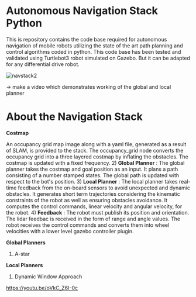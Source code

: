 # Autonomous Navigation Stack Python

This is repository contains the code base required for autonomous navigation of mobile robots utilizing the state of the art path planning and control algorithms coded in python. This code base has been tested and validated using Turtlebot3 robot simulated on Gazebo. But it can be adapted for any differential drive robot.


![navstack2](https://github.com/user-attachments/assets/5dbcafd1-f06f-4c11-824c-d60ce54e66ba)

-> make a video which demonstrates working of the global and local planner
# About the Navigation Stack

**Costmap** 

An occupancy grid map image along with a yaml file, generated as a result of SLAM, is provided to the stack. The occupancy_grid node converts the occupancy grid into a three layered costmap by inflating the obstacles. The costmap is updated with a fixed frequency.
2) **Global Planner** : The global planner takes the costmap and goal position as an input. It plans a path consisting of a number stamped states. The global path is updated with respect to the bot's position.
3) **Local Planner** : The local planner takes real-time feedback from the on-board sensors to avoid unexpected and dynamic obstacles. It generates short term trajectories considering the kinematic constraints of the robot as well as ensuring obstacles avoidance. It computes the control commands, linear velocity and angular velocity, for the robot.
4) **Feedback** : The robot must publish its position and orientation. The lidar feedbac is received in the form of range and angle values. The robot receives the control commands and converts them into wheel velocities with a lower level gazebo controller plugin.

**Global Planners**
1) A-star

**Local Planners**
1) Dynamic Window Approach

https://youtu.be/oVkC_Z6I-0c

